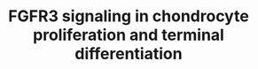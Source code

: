 ---
annotations:
- id: PW:0000501
  parent: signaling pathway
  type: Pathway Ontology
  value: thyroid hormone signaling pathway
- id: PW:0001135
  parent: regulatory pathway
  type: Pathway Ontology
  value: parathyroid hormone signaling pathway
- id: PW:0000328
  parent: signaling pathway
  type: Pathway Ontology
  value: fibroblast growth factor signaling pathway
- id: DOID:0060703
  parent: genetic disease
  type: Disease Ontology
  value: Muenke Syndrome
authors:
- Rlee
- DeSl
- Khanspers
- Egonw
- Eweitz
communities:
- SkeletalDysplasia
description: 'Taken from Achondroplasia: Development, Pathenogenesis, and Therapy
  by Ornitz DM, Legeai-Mallet L [https://www.ncbi.nlm.nih.gov/pubmed/27987249].  Signaling
  pathways in the postnatal growth plate. During endochondral bone development, FGF9
  and FGF18, derived from the perichondrium and surrounding tissue, signal to FGFR3
  in chondrocytes. The balance of chondrocyte proliferation and differentiation is
  controlled by crosstalk of several signaling pathways. Expression of FGFR3 is enhanced
  by thyroid hormone (T3/3,3'',5''-Triiodothyronine) and suppressed by PTHLH (member
  of the parathyroid hormone family). FGFR3 signaling results in increased expression
  of Snail1 (encoded by SNAI1), which is required for activation of STAT1 and MAPK
  signaling (ERK1/2 and p38 branches). Signaling from PTHLH, IHH and BMPs antagonizes
  the suppression of chondrocyte proliferation by FGFR3. Both FGFR3 and PTHLH function
  to suppress chondrocyte differentiation and antagonize the action of Wnt signaling,
  which promotes differentiation. FGFR3 negatively regulates the autophagy protein,
  ATG5. Activation of downstream signals: PP2a (encoded by PPP2CA) regulates p107
  (encoded by RBL1) activation, and STAT1 regulates p21Waf1/Cip1 (encoded by CKDN1A)
  activation. Both function to suppress chondrocyte proliferation. Activation of the
  MAPKs, ERK1, and ERK2, regulate Sox9 expression, which functions to suppress chondrocyte
  terminal differentiation and endochondral ossification.  Linked with a dotted arrow
  to the GeneProduct nodes are diseases caused by mutation in the respective gene.'
last-edited: 2021-05-07
organisms:
- Homo sapiens
redirect_from:
- /index.php/Pathway:WP4767
- /instance/WP4767
revision: null
schema-jsonld:
- '@context': https://schema.org/
  '@id': https://wikipathways.github.io/pathways/WP4767.html
  '@type': Dataset
  creator:
    '@type': Organization
    name: WikiPathways
  description: 'Taken from Achondroplasia: Development, Pathenogenesis, and Therapy
    by Ornitz DM, Legeai-Mallet L [https://www.ncbi.nlm.nih.gov/pubmed/27987249].  Signaling
    pathways in the postnatal growth plate. During endochondral bone development,
    FGF9 and FGF18, derived from the perichondrium and surrounding tissue, signal
    to FGFR3 in chondrocytes. The balance of chondrocyte proliferation and differentiation
    is controlled by crosstalk of several signaling pathways. Expression of FGFR3
    is enhanced by thyroid hormone (T3/3,3'',5''-Triiodothyronine) and suppressed
    by PTHLH (member of the parathyroid hormone family). FGFR3 signaling results in
    increased expression of Snail1 (encoded by SNAI1), which is required for activation
    of STAT1 and MAPK signaling (ERK1/2 and p38 branches). Signaling from PTHLH, IHH
    and BMPs antagonizes the suppression of chondrocyte proliferation by FGFR3. Both
    FGFR3 and PTHLH function to suppress chondrocyte differentiation and antagonize
    the action of Wnt signaling, which promotes differentiation. FGFR3 negatively
    regulates the autophagy protein, ATG5. Activation of downstream signals: PP2a
    (encoded by PPP2CA) regulates p107 (encoded by RBL1) activation, and STAT1 regulates
    p21Waf1/Cip1 (encoded by CKDN1A) activation. Both function to suppress chondrocyte
    proliferation. Activation of the MAPKs, ERK1, and ERK2, regulate Sox9 expression,
    which functions to suppress chondrocyte terminal differentiation and endochondral
    ossification.  Linked with a dotted arrow to the GeneProduct nodes are diseases
    caused by mutation in the respective gene.'
  keywords:
  - 3,3',5'-Triiodothyronine
  - ATG5
  - BMP2
  - BMP4
  - CDKN1A
  - CNP
  - FGF18
  - FGF9
  - FGFR3
  - IHH
  - MAP2K1
  - MAP2K2
  - MAPK1
  - MAPK11
  - MAPK12
  - MAPK13
  - MAPK14
  - MAPK3
  - NPR2
  - PPP2CA
  - PTH1R
  - PTHLH
  - RAF1
  - RBL1
  - SNAI1
  - SOX9
  - STAT1
  - THRA
  license: CC0
  name: FGFR3 signaling in chondrocyte proliferation and terminal differentiation
seo: CreativeWork
title: FGFR3 signaling in chondrocyte proliferation and terminal differentiation
wpid: WP4767
---
